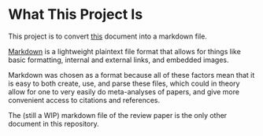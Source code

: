 # What This Project Is

This project is to convert [this](https://plato.stanford.edu/entries/biology-philosophy/) document into a markdown file.

[Markdown](https://en.wikipedia.org/wiki/Markdown) is a lightweight plaintext file format that allows for things like basic formatting, internal and external links, and embedded images.

Markdown was chosen as a format because all of these factors mean that it is easy to both create, use, and parse these files, which could in theory allow for one to very easily do meta-analyses of papers, and give more convenient access to citations and references.

The (still a WIP) markdown file of the review paper is the only other document in this repository.